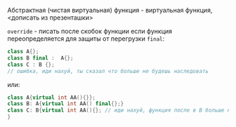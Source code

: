 Абстрактная (чистая виртуальная) функция - виртуальная функция, <дописать из презенташки>

`override` - писать после скобок функции если функция переопределяется для защиты от перегрузки
`final`:
```c++
class A{};
class B final :  A{};
class C : B {};
// ошибка, иди нахуй, ты сказал что больше не будешь наследовать
```
или:
```c++
class A{virtual int AA(){}};
class B: A{virtual int AA() final{};}
class C: B{virtual int AA(){}; // иди нахуй, функция после в B больше не меняется
}
```
